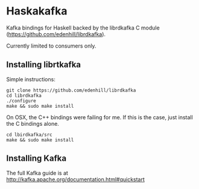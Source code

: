 # Haskakafka

Kafka bindings for Haskell backed by the 
librdkafka C module (https://github.com/edenhill/librdkafka). 

Currently limited to consumers only.

## Installing librtkafka

Simple instructions:

    git clone https://github.com/edenhill/librdkafka
    cd librdkafka
    ./configure
    make && sudo make install

On OSX, the C++ bindings were failing for me. If this is the case, just install the C bindings alone. 

    cd lbirdkafka/src
    make && sudo make install

## Installing Kafka

The full Kafka guide is at http://kafka.apache.org/documentation.html#quickstart

